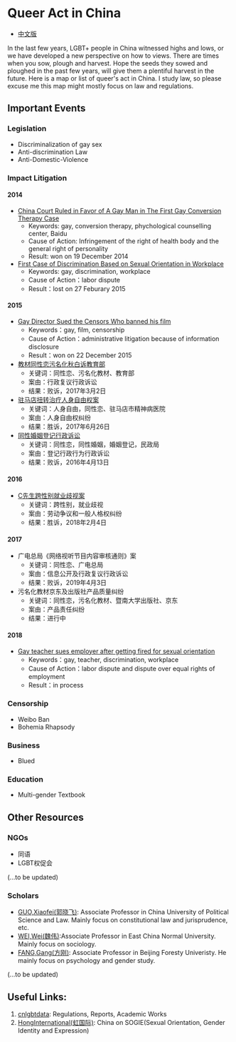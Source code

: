 # Queer Act in China

* [中文版](./README_CN.md)

In the last few years, LGBT+ people in China witnessed highs and lows, or we have developed a new perspective on how to views. There are times when you sow, plough and harvest. Hope the seeds they sowed and ploughed in the past few years, will give them a plentiful harvest in the future. Here is a map or list of queer's act in China. I study law, so please excuse me this map might mostly focus on law and regulations.

## Important Events


### Legislation
* Discriminalization of gay sex
* Anti-discrimination Law
* Anti-Domestic-Violence

### Impact Litigation
#### 2014
* [China Court Ruled in Favor of A Gay Man in The First Gay Conversion Therapy Case](./yanzi.md)
  * Keywords: gay, conversion therapy, phychological counselling center, Baidu
  * Cause of Action: Infringement of the right of health body and the general right of personality 
  * Result: won on 19 December 2014
* [First Case of Discrimination Based on Sexual Orientation in Workplace](./xiaohongmao.md)
  * Keywords: gay, discrimination, workplace
  * Cause of Action：labor dispute
  * Result：lost on 27 Feburary 2015

#### 2015
* [Gay Director Sued the Censors Who banned his film](./fanpopo.md)
  * Keywords：gay, film, censorship
  * Cause of Action：administrative litigation because of information disclosure 
  * Result：won on 22 December 2015
* [教材同性恋污名化秋白诉教育部](./qiubai.md)
  * 关键词：同性恋、污名化教材、教育部
  * 案由：行政复议行政诉讼
  * 结果：败诉，2017年3月2日
* [驻马店扭转治疗人身自由权案](./zhumadian.md)
  * 关键词：人身自由，同性恋、驻马店市精神病医院
  * 案由：人身自由权纠纷
  * 结果：胜诉，2017年6月26日
* [同性婚姻登记行政诉讼](./sunwenlin.md)
  * 关键词：同性恋，同性婚姻，婚姻登记，民政局
  * 案由：登记行政行为行政诉讼
  * 结果：败诉，2016年4月13日

#### 2016
* [C先生跨性别就业歧视案](./cxiansheng.md)
  * 关键词：跨性别，就业歧视
  * 案由：劳动争议和一般人格权纠纷
  * 结果：胜诉，2018年2月4日

#### 2017
* 广电总局《网络视听节目内容审核通则》案
  * 关键词：同性恋、广电总局
  * 案由：信息公开及行政复议行政诉讼
  * 结果：败诉，2019年4月3日
* 污名化教材京东及出版社产品质量纠纷
  * 关键词：同性恋，污名化教材、暨南大学出版社、京东
  * 案由：产品责任纠纷
  * 结果：进行中

#### 2018
* [Gay teacher sues employer after getting fired for sexual orientation](./mingjue.md)
  * Keywords：gay, teacher, discrimination, workplace
  * Cause of Action：labor dispute and dispute over equal rights of employment 
  * Result：in process

### Censorship
* Weibo Ban
* Bohemia Rhapsody

### Business
* Blued

### Education
* Multi-gender Textbook


## Other Resources

### NGOs

* 同语
* LGBT权促会

(...to be updated)

### Scholars
* [GUO,Xiaofei(郭晓飞)](http://fxy.cupl.edu.cn/info/1091/2610.htm): Associate Professor in China University of Political Science and Law. Mainly focus on constitutional law and jurisprudence, etc.
* [WEI,Wei(魏伟)](https://www.douban.com/note/558790908/):Associate Professor in East China Normal University. Mainly focus on sociology.
* [FANG,Gang(方刚)](https://baike.baidu.com/item/方刚/9478294?fr=aladdin): Associate Professor in Beijing Foresty Univeristy. He mainly focus on psychology and gender study.

 (...to be updated)


## Useful Links:

1. [cnlgbtdata](https://cnlgbtdata.com/): Regulations, Reports, Academic Works
2. [HongInternational(虹国际)](http://rainbowun.org): China on SOGIE(Sexual Orientation, Gender Identity and Expression)
